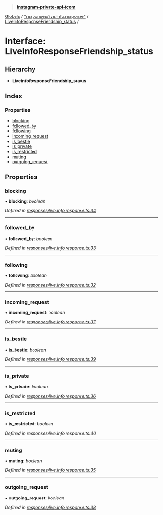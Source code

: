 > **[instagram-private-api-tcom](../README.md)**

[Globals](../README.md) / ["responses/live.info.response"](../modules/_responses_live_info_response_.md) / [LiveInfoResponseFriendship_status](_responses_live_info_response_.liveinforesponsefriendship_status.md) /

# Interface: LiveInfoResponseFriendship_status

## Hierarchy

* **LiveInfoResponseFriendship_status**

## Index

### Properties

* [blocking](_responses_live_info_response_.liveinforesponsefriendship_status.md#blocking)
* [followed_by](_responses_live_info_response_.liveinforesponsefriendship_status.md#followed_by)
* [following](_responses_live_info_response_.liveinforesponsefriendship_status.md#following)
* [incoming_request](_responses_live_info_response_.liveinforesponsefriendship_status.md#incoming_request)
* [is_bestie](_responses_live_info_response_.liveinforesponsefriendship_status.md#is_bestie)
* [is_private](_responses_live_info_response_.liveinforesponsefriendship_status.md#is_private)
* [is_restricted](_responses_live_info_response_.liveinforesponsefriendship_status.md#is_restricted)
* [muting](_responses_live_info_response_.liveinforesponsefriendship_status.md#muting)
* [outgoing_request](_responses_live_info_response_.liveinforesponsefriendship_status.md#outgoing_request)

## Properties

###  blocking

• **blocking**: *boolean*

*Defined in [responses/live.info.response.ts:34](https://github.com/cuonglnhust/instagram-private-api-tcom/blob/3e16058/src/responses/live.info.response.ts#L34)*

___

###  followed_by

• **followed_by**: *boolean*

*Defined in [responses/live.info.response.ts:33](https://github.com/cuonglnhust/instagram-private-api-tcom/blob/3e16058/src/responses/live.info.response.ts#L33)*

___

###  following

• **following**: *boolean*

*Defined in [responses/live.info.response.ts:32](https://github.com/cuonglnhust/instagram-private-api-tcom/blob/3e16058/src/responses/live.info.response.ts#L32)*

___

###  incoming_request

• **incoming_request**: *boolean*

*Defined in [responses/live.info.response.ts:37](https://github.com/cuonglnhust/instagram-private-api-tcom/blob/3e16058/src/responses/live.info.response.ts#L37)*

___

###  is_bestie

• **is_bestie**: *boolean*

*Defined in [responses/live.info.response.ts:39](https://github.com/cuonglnhust/instagram-private-api-tcom/blob/3e16058/src/responses/live.info.response.ts#L39)*

___

###  is_private

• **is_private**: *boolean*

*Defined in [responses/live.info.response.ts:36](https://github.com/cuonglnhust/instagram-private-api-tcom/blob/3e16058/src/responses/live.info.response.ts#L36)*

___

###  is_restricted

• **is_restricted**: *boolean*

*Defined in [responses/live.info.response.ts:40](https://github.com/cuonglnhust/instagram-private-api-tcom/blob/3e16058/src/responses/live.info.response.ts#L40)*

___

###  muting

• **muting**: *boolean*

*Defined in [responses/live.info.response.ts:35](https://github.com/cuonglnhust/instagram-private-api-tcom/blob/3e16058/src/responses/live.info.response.ts#L35)*

___

###  outgoing_request

• **outgoing_request**: *boolean*

*Defined in [responses/live.info.response.ts:38](https://github.com/cuonglnhust/instagram-private-api-tcom/blob/3e16058/src/responses/live.info.response.ts#L38)*